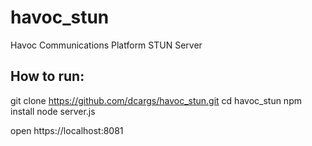 # havoc_stun
Havoc Communications Platform STUN Server

## How to run:
git clone https://github.com/dcargs/havoc_stun.git
cd havoc_stun
npm install
node server.js

open https://localhost:8081
